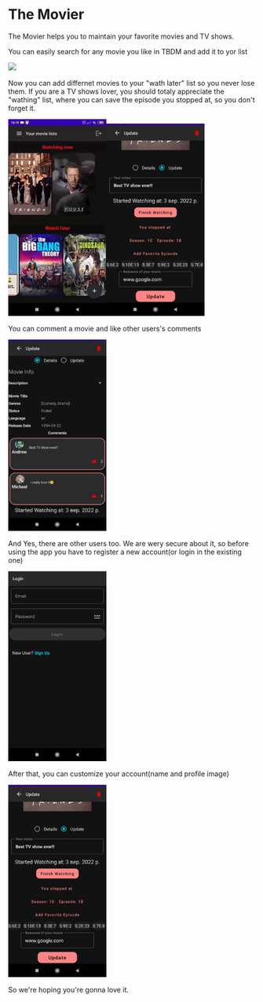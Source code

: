 
# The Movier

The Movier helps you to maintain your favorite movies and TV shows.

You can easily search for any movie you like in TBDM and add it to yor list

<img src="https://github.com/NedoPrograMax/movier/blob/master/search.gif" width="200">

Now you can add differnet movies to your "wath later" list so you never lose them.
If you are a TV shows lover, you should totaly appreciate the "wathing" list, where you can save the episode you stopped at, so you don't forget it.

<img src="https://github.com/NedoPrograMax/movier/blob/master/drag.gif" width="200"><img src="https://github.com/NedoPrograMax/movier/blob/master/photo3.jpg" width="200">

You can comment a movie and like other users's comments

<img src="https://github.com/NedoPrograMax/movier/blob/master/photo1.jpg" width="200">

And Yes, there are other users too. We are wery secure about it, so before using the app you have to register a new account(or login in the existing one)

<img src="https://github.com/NedoPrograMax/movier/blob/master/photo4.jpg" width="200">

After that, you can customize your account(name and profile image)

<img src="https://github.com/NedoPrograMax/movier/blob/master/photo3.jpg" width="200">

So we're hoping you're gonna love it.


